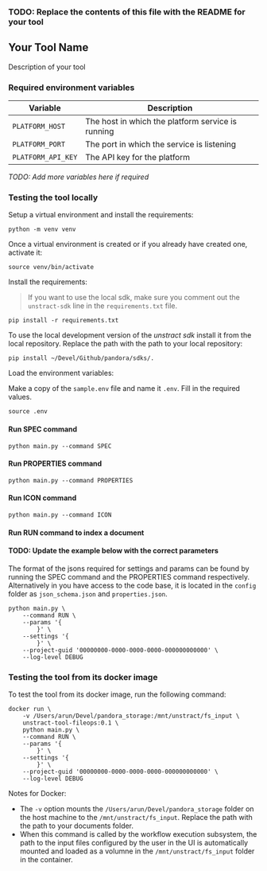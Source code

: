 ### TODO: Replace the contents of this file with the README for your tool

## Your Tool Name

Description of your tool

### Required environment variables

| Variable           | Description                                       |
| ------------------ | ------------------------------------------------- |
| `PLATFORM_HOST`    | The host in which the platform service is running |
| `PLATFORM_PORT`    | The port in which the service is listening        |
| `PLATFORM_API_KEY` | The API key for the platform                      |

_TODO: Add more variables here if required_

### Testing the tool locally

Setup a virtual environment and install the requirements:

```commandline
python -m venv venv
```

Once a virtual environment is created or if you already have created one, activate it:

```commandline
source venv/bin/activate
```

Install the requirements:

> If you want to use the local sdk, make sure you comment out the `unstract-sdk` line in the `requirements.txt` file.

```commandline
pip install -r requirements.txt
```

To use the local development version of the _unstract sdk_ install it from the local repository. Replace the path with
the path to your local repository:

```commandline
pip install ~/Devel/Github/pandora/sdks/.
```

Load the environment variables:

Make a copy of the `sample.env` file and name it `.env`. Fill in the required values.

```commandline
source .env
```

#### Run SPEC command

```commandline
python main.py --command SPEC
```

#### Run PROPERTIES command

```commandline
python main.py --command PROPERTIES
```

#### Run ICON command

```commandline
python main.py --command ICON
```

#### Run RUN command to index a document

#### TODO: Update the example below with the correct parameters

The format of the jsons required for settings and params can be found by running the SPEC command and the PROPERTIES
command respectively. Alternatively in you have access to the code base, it is located in the `config` folder
as `json_schema.json` and `properties.json`.

```commandline
python main.py \
    --command RUN \
    --params '{
        }' \
    --settings '{
        }' \
    --project-guid '00000000-0000-0000-0000-000000000000' \
    --log-level DEBUG

```

### Testing the tool from its docker image

To test the tool from its docker image, run the following command:

```commandline
docker run \
    -v /Users/arun/Devel/pandora_storage:/mnt/unstract/fs_input \
    unstract-tool-fileops:0.1 \
    python main.py \
    --command RUN \
    --params '{
        }' \
    --settings '{
        }' \
    --project-guid '00000000-0000-0000-0000-000000000000' \
    --log-level DEBUG

```

Notes for Docker:

* The `-v` option mounts the `/Users/arun/Devel/pandora_storage` folder on the host machine to
  the `/mnt/unstract/fs_input`. Replace the path with the path to your documents folder.
* When this command is called by the workflow execution subsystem, the path to the input files configured by the user in
  the UI is automatically mounted and loaded as a volumne in the `/mnt/unstract/fs_input` folder in the container.
